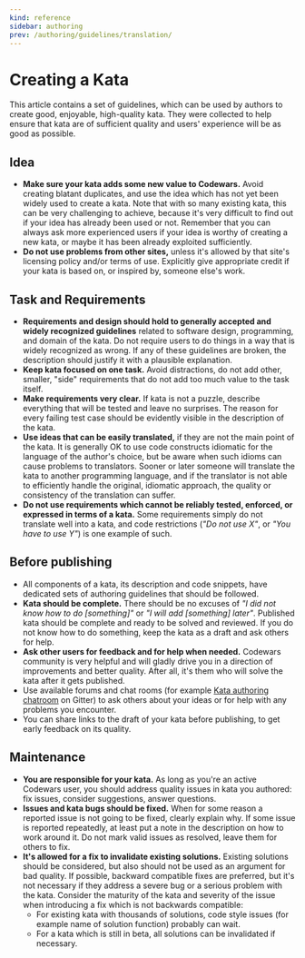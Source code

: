 ```yaml
---
kind: reference
sidebar: authoring
prev: /authoring/guidelines/translation/
---
```


# Creating a Kata

This article contains a set of guidelines, which can be used by authors to create good, enjoyable, high-quality kata. They were collected to help ensure that kata are of sufficient quality and users' experience will be as good as possible.


## Idea
  
- **Make sure your kata adds some new value to Codewars.** Avoid creating blatant duplicates, and use the idea which has not yet been widely used to create a kata. Note that with so many existing kata, this can be very challenging to achieve, because it's very difficult to find out if your idea has already been used or not. Remember that you can always ask more experienced users if your idea is worthy of creating a new kata, or maybe it has been already exploited sufficiently.
- **Do not use problems from other sites,** unless it's allowed by that site's licensing policy and/or terms of use. Explicitly give appropriate credit if your kata is based on, or inspired by, someone else's work.
 

## Task and Requirements
 
- **Requirements and design should hold to generally accepted and widely recognized guidelines** related to software design, programming, and domain of the kata. Do not require users to do things in a way that is widely recognized as wrong. If any of these guidelines are broken, the description should justify it with a plausible explanation.
- **Keep kata focused on one task.** Avoid distractions, do not add other, smaller, "side" requirements that do not add too much value to the task itself. 
- **Make requirements very clear.** If kata is not a puzzle, describe everything that will be tested and leave no surprises. The reason for every failing test case should be evidently visible in the description of the kata.
- **Use ideas that can be easily translated,** if they are not the main point of the kata. It is generally OK to use code constructs idiomatic for the language of the author's choice, but be aware when such idioms can cause problems to translators. Sooner or later someone will translate the kata to another programming language, and if the translator is not able to efficiently handle the original, idiomatic approach, the quality or consistency of the translation can suffer.
- **Do not use requirements which cannot be reliably tested, enforced, or expressed in terms of a kata.** Some requirements simply do not translate well into a kata, and code restrictions (_"Do not use X"_, or _"You have to use Y"_) is one example of such.


## Before publishing

- All components of a kata, its description and code snippets, have dedicated sets of authoring guidelines that should be followed.
- **Kata should be complete.** There should be no excuses of _"I did not know how to do [something]"_ or _"I will add [something] later"_. Published kata should be complete and ready to be solved and reviewed. If you do not know how to do something, keep the kata as a draft and ask others for help.
- **Ask other users for feedback and for help when needed.** Codewars community is very helpful and will gladly drive you in a direction of improvements and better quality. After all, it's them who will solve the kata after it gets published.
 - Use available forums and chat rooms (for example [Kata authoring chatroom][gitter-kata-authoring] on Gitter) to ask others about your ideas or for help with any problems you encounter.
- You can share links to the draft of your kata before publishing, to get early feedback on its quality.


## Maintenance

- **You are responsible for your kata.** As long as you're an active Codewars user, you should address quality issues in kata you authored: fix issues, consider suggestions, answer questions.
- **Issues and kata bugs should be fixed.** When for some reason a reported issue is not going to be fixed, clearly explain why. If some issue is reported repeatedly, at least put a note in the description on how to work around it. Do not mark valid issues as resolved, leave them for others to fix.
- **It's allowed for a fix to invalidate existing solutions.** Existing solutions should be considered, but also should not be used as an argument for bad quality. If possible, backward compatible fixes are preferred, but it's not necessary if they address a severe bug or a serious problem with the kata. Consider the maturity of the kata and severity of the issue when introducing a fix which is not backwards compatible:
  - For existing kata with thousands of solutions, code style issues (for example name of solution function) probably can wait.
  - For a kata which is still in beta, all solutions can be invalidated if necessary.


[gitter-kata-authoring]: https://gitter.im/Codewars/codewars.com/kata-authoring-help
